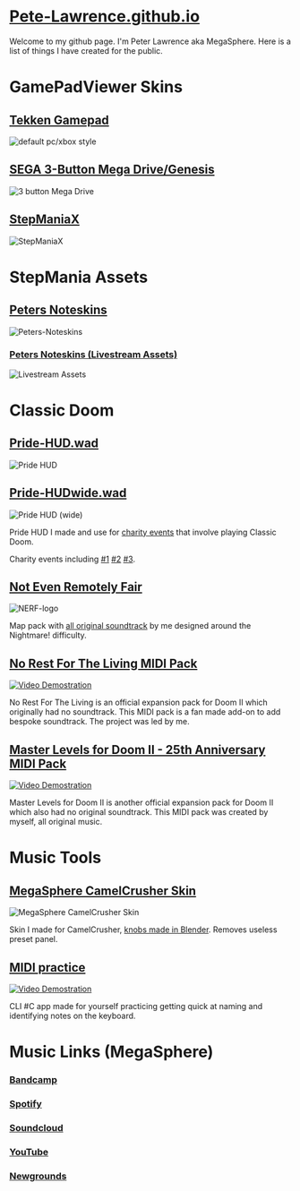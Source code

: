 # [Pete-Lawrence.github.io](https://pete-lawrence.github.io)

Welcome to my github page. I'm Peter Lawrence aka MegaSphere. Here is a list of things I have created for the public.

# GamePadViewer Skins
## [Tekken Gamepad](https://pete-lawrence.github.io/tekken)
![default pc/xbox style](https://pete-lawrence.github.io/tekken/screenshots/gamepad-pc.png)

## [SEGA 3-Button Mega Drive/Genesis](https://pete-lawrence.github.io/3-button)
![3 button Mega Drive](https://pete-lawrence.github.io/3-button/svg/3button.png)

## [StepManiaX](https://pete-lawrence.github.io/smx)
![StepManiaX](https://pete-lawrence.github.io/smx/png/SMX_preview.png)

# StepMania Assets
## [Peters Noteskins](https://github.com/Pete-Lawrence/Peters-Noteskins)
![Peters-Noteskins](https://pete-lawrence.github.io/noteskin-renders/CF_CHROME.gif)

### [Peters Noteskins (Livestream Assets)](https://github.com/Pete-Lawrence/Pete-Lawrence.github.io/tree/master/noteskin-renders/Livestream-Assets)
![Livestream Assets](https://pete-lawrence.github.io/noteskin-renders/Livestream-Assets/Still/Still_CF_CHROME.png)

# Classic Doom
## [Pride-HUD.wad](https://github.com/Pete-Lawrence/Pete-Lawrence.github.io/raw/master/doom/Pride-HUD.wad)
![Pride HUD](https://pete-lawrence.github.io/doom/screenshots/Pride-HUD.png)

## [Pride-HUDwide.wad](https://github.com/Pete-Lawrence/Pete-Lawrence.github.io/raw/master/doom/Pride-HUD.wad)
![Pride HUD (wide)](https://pete-lawrence.github.io/doom/screenshots/Pride-HUDwide.png)

Pride HUD I made and use for [charity events](https://www.youtube.com/watch?v=6siOprD21OM) that involve playing Classic Doom.

Charity events including
[#1](https://www.justgiving.com/fundraising/doomcoop)
[#2](https://www.justgiving.com/fundraising/nmspeed)
[#3](https://www.justgiving.com/fundraising/nm100s).

## [Not Even Remotely Fair](https://www.doomworld.com/forum/topic/127913-not-even-remotely-fair-nightmare-difficulty-only/)
![NERF-logo](https://static.doomworld.com/monthly_2022_03/NERF.png.9cd4c6d4972cb2803411aa96f10f6df2.png)

Map pack with [all original soundtrack](https://www.youtube.com/watch?v=aOR-238gLxc) by me designed around the Nightmare! difficulty.

## [No Rest For The Living MIDI Pack](https://www.doomworld.com/forum/topic/119301)
[![Video Demostration](https://img.youtube.com/vi/UFVUL2WwTJo/maxresdefault.jpg)](https://youtu.be/UFVUL2WwTJo)

No Rest For The Living is an official expansion pack for Doom II which originally had no soundtrack. This MIDI pack is a fan made add-on to add bespoke soundtrack. The project was led by me.

## [Master Levels for Doom II - 25th Anniversary MIDI Pack](https://www.doomworld.com/forum/topic/118804-master-levels-for-doom-ii-25th-anniversary-midi-pack/)
[![Video Demostration](https://img.youtube.com/vi/qtqF6lHNZ1U/maxresdefault.jpg)](https://youtu.be/qtqF6lHNZ1U)

Master Levels for Doom II is another official expansion pack for Doom II which also had no original soundtrack. This MIDI pack was created by myself, all original music.

# Music Tools
## [MegaSphere CamelCrusher Skin](https://github.com/Pete-Lawrence/Pete-Lawrence.github.io/raw/master/camelcrusher-megasphere-skin/MegaSphere_CamelCrusher_Skin.zip)
![MegaSphere CamelCrusher Skin](https://pete-lawrence.github.io/camelcrusher-megasphere-skin/screenshots/MegaSphere_CamelCrusher_Skin.png)

Skin I made for CamelCrusher, [knobs made in Blender](https://github.com/Pete-Lawrence/Pete-Lawrence.github.io/raw/master/camelcrusher-megasphere-skin/screenshots/MegaSphere_CamelCrusher_Skin_Knobvid.mp4). Removes useless preset panel.

## [MIDI practice](https://github.com/oxbridgeunited/midi)
[![Video Demostration](https://img.youtube.com/vi/iAqcozvcnQo/maxresdefault.jpg)](https://youtu.be/iAqcozvcnQo)

CLI #C app made for yourself practicing getting quick at naming and identifying notes on the keyboard.

# Music Links (MegaSphere)
### [Bandcamp](https://megasphere.bandcamp.com/)
### [Spotify](https://open.spotify.com/artist/7zKw7UIIFCd52qXnM7tQ24)
### [Soundcloud](https://soundcloud.com/megasphere)
### [YouTube](https://www.youtube.com/c/MegaSphere/videos)
### [Newgrounds](https://megasphere.newgrounds.com/audio)
